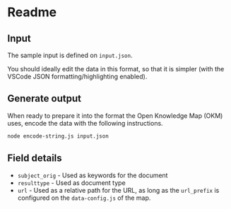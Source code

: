 # Readme

## Input

The sample input is defined on `input.json`.

You should ideally edit the data in this format, so that it is simpler (with the VSCode JSON formatting/highlighting enabled).

## Generate output

When ready to prepare it into the format the Open Knowledge Map (OKM) uses, encode the data with the following instructions.

```bash
node encode-string.js input.json
```

## Field details

- `subject_orig` - Used as keywords for the document
- `resulttype` - Used as document type
- `url` - Used as a relative path for the URL, as long as the `url_prefix` is configured on the `data-config.js` of the map.